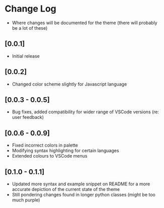 # Change Log

- Where changes will be documented for the theme (there will probably be a lot of these)

## [0.0.1]

- Initial release

## [0.0.2]

- Changed color scheme slightly for Javascript language

## [0.0.3 - 0.0.5]

- Bug fixes, added compatibility for wider range of VSCode versions (re: user feedback)

## [0.0.6 - 0.0.9]

- Fixed incorrect colors in palette
- Modifying syntax highlighting for certain languages
- Extended colours to VSCode menus

## [0.1.0 - 0.1.1]

- Updated more syntax and example snippet on README for a more accurate depiction of the current state of the theme
- Still pondering changes found in longer python classes (might be too much purple)
